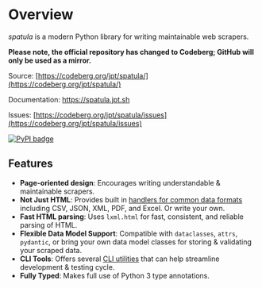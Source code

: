 # Overview

*spatula* is a modern Python library for writing maintainable web scrapers.

**Please note, the official repository has changed to Codeberg; GitHub will only be used as a mirror.**

Source: [https://codeberg.org/jpt/spatula/](https://codeberg.org/jpt/spatula/)

Documentation: <https://spatula.jpt.sh>

Issues: [https://codeberg.org/jpt/spatula/issues](https://codeberg.org/jpt/spatula/issues)

[![PyPI badge](https://badge.fury.io/py/spatula.svg)](https://badge.fury.io/py/spatula)

## Features

- **Page-oriented design**: Encourages writing understandable & maintainable scrapers.
- **Not Just HTML**: Provides built in [handlers for common data formats](https://jamesturk.github.io/spatula/reference/#pages) including CSV, JSON, XML, PDF, and Excel.  Or write your own.
- **Fast HTML parsing**: Uses `lxml.html` for fast, consistent, and reliable parsing of HTML.
- **Flexible Data Model Support**: Compatible with `dataclasses`, `attrs`, `pydantic`, or bring your own data model classes for storing & validating your scraped data.
- **CLI Tools**: Offers several [CLI utilities](https://jamesturk.github.io/spatula/cli/) that can help streamline development & testing cycle.
- **Fully Typed**: Makes full use of Python 3 type annotations.
